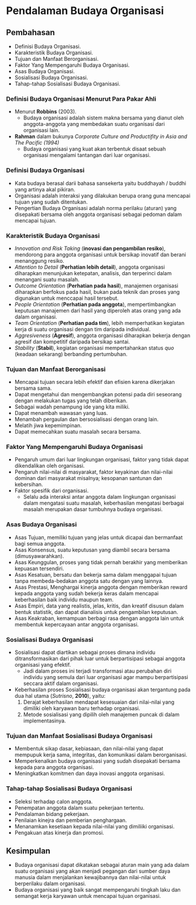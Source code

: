 # Pendalaman Budaya Organisasi

## Pembahasan

- Definisi Budaya Organisasi.
- Karakteristik Budaya Organisasi.
- Tujuan dan Manfaat Berorganisasi.
- Faktor Yang Mempengaruhi Budaya Organisasi.
- Asas Budaya Organisasi.
- Sosialisasi Budaya Organisasi.
- Tahap-tahap Sosialisasi Budaya Organisasi.

### Definisi Budaya Organisasi Menurut Para Pakar Ahli

- Menurut **Robbins** (2003).
  - Budaya organisasi adalah sistem makna bersama yang dianut oleh anggota-anggota yang membedakan suatu organisasi dari organisasi lain.
- **Rahman** dalam bukunya _Corporate Culture and Productifity in Asia and The Pacific (1994)_
  - Budaya organisasi yang kuat akan terbentuk disaat sebuah organisasi mengalami tantangan dari luar organisasi.

### Definisi Budaya Organisasi

- Kata budaya berasal darii bahasa sansekerta yaitu buddhayah / buddhi yang artinya akal pikiran.
- Organisasi adalah interaksi yang dilakukan berupa orang guna mencapai tujuan yang sudah ditentukan.
- Pengertian Budaya Organisasi adalah norma perilaku (aturan) yang disepakati bersama oleh anggota organisasi sebagai pedoman dalam mencapai tujuan.

### Karakteristik Budaya Organisasi

- _Innovation and Risk Taking_ (**inovasi dan pengambilan resiko**), mendorong para anggota organisasi untuk bersikap inovatif dan berani menanggung resiko.
- _Attention to Detail_ (**Perhatian lebih detail**), anggota organisasi diharapkan menunjukan ketepatan, analisis, dan terperinci dalam menangani suatu masalah.
- _Outcome Orientation_ (**Perhatian pada hasil**), manajemen organisasi diharapkan berfokus pada hasil, bukan pada teknik dan proses yang digunakan untuk menccapai hasil tersebut.
- _People Orientation_ (**Perhatian pada anggota**), mempertimbangkan keputusan manajemen dari hasil yang diperoleh atas orang yang ada dalam organisasi.
- _Team Orientation_ (**Perhatian pada tim**), lebih memperhatikan kegiatan kerja di suatu organisasi dengan tim daripada individual.
- _Aggresiveness_ (**Agresif**), anggota organisasi diharapkan bekerja dengan agresif dan kompetitif daripada bersikap santai.
- _Stability_ (**Stabil**), kegiatan organisasi mempertahankan status _quo_ (keadaan sekarang) berbanding pertumbuhan.

### Tujuan dan Manfaat Berorganisasi

- Mencapai tujuan secara lebih efektif dan efisien karena dikerjakan bersama sama.
- Dapat mengetahui dan mengembangkan potensi pada diri seseorang dengan melakukan tugas yang telah diberikan.
- Sebagai wadah penampung ide yang kita miliki.
- Dapat menambah wawasan yang luas.
- Menambah pergaulan dan bersosialisasi dengan orang lain.
- Melatih jiwa kepemimpinan.
- Dapat memecahkan suatu masalah secara bersama.

### Faktor Yang Mempengaruhi Budaya Organisasi

- Pengaruh umum dari luar lingkungan organisasi, faktor yang tidak dapat dikendalikan oleh organisasi.
- Pengaruh nilai-nilai di masyarakat, faktor keyakinan dan nilai-nilai dominan dari masyarakat misalnya; kesopanan santunan dan kebersihan.
- Faktor spesifik dari organisasi.
  - Selalu ada interaksi antar anggota dalam lingkungan organisasi dalam mengatasi suatu masalah, keberhasilan mengatasi berbagai masalah merupakan dasar tumbuhnya budaya organisasi.

### Asas Budaya Organisasi

- Asas Tujuan, memiliki tujuan yang jelas untuk dicapai dan bermanfaat bagi semua anggota.
- Asas Konsensus, suatu keputusan yang diambil secara bersama (dimusyawarahkan).
- Asas Keunggulan, proses yang tidak pernah berakhir yang memberikan kepuasan tersendiri.
- Asas Kesatuan, bersatu dan bekerja sama dalam menggapai tujuan tanpa membeda-bedakan anggota satu dengan yang lainnya.
- Asas Prestasi, Menghargai kinerja anggota dengan memberikan reward kepada anggota yang sudah bekerja keras dalam mencapai keberhasilan baik individu maupun team.
- Asas Empiri, data yang realistis, jelas, kritis, dan kreatif disusun dalam bentuk statistik, dan dapat dianalisis untuk pengambilan keputusan.
- Asas Keakraban, kemampuan berbagi rasa dengan anggota lain untuk membentuk kepercayaan antar anggota organisasi.

### Sosialisasi Budaya Organisasi

- Sosialisasi dapat diartikan sebagai proses dimana individu ditransformasikan dari pihak luar untuk berpartisipasi sebagai anggota organisasi yang efektif.
  - Jadi dalam proses ini terjadi transformasi atau perubahan diri individu yang semula dari luar organisasi agar mampu berpartisipasi seccara aktif dalam organisasi.
- Keberhasilan proses Sosialisasi budaya organisasi akan tergantung pada dua hal utama (_Sutrisno_, **2010**), yaitu:
  1. Derajat keberhasilan mendapat kesesuaian dari nilai-nilai yang dimiliki oleh karyawan baru terhadap organisasi.
  2. Metode sosialisasi yang dipilih oleh manajemen puncak di dalam implementasinya.

### Tujuan dan Manfaat Sosialisasi Budaya Organisasi

- Membentuk sikap dasar, kebiasaan, dan nilai-nilai yang dapat mempupuk kerja sama, integritas, dan komunikasi dalam berorganisasi.
- Memperkenalkan budaya organisasi yang sudah disepakati bersama kepada para anggota organisasi.
- Meningkatkan komitmen dan daya inovasi anggota organisasi.

### Tahap-tahap Sosialisasi Budaya Organisasi

- Seleksi terhadap calon anggota.
- Penempatan anggota dalam suatu pekerjaan tertentu.
- Pendalaman bidang pekerjaan.
- Penilaian kinejra dan pemberian penghargaan.
- Menanamkan kesetiaan kepada nilai-nilai yang dimiliiki organisasi.
- Pengakuan atas kinerja dan promosi.

## Kesimpulan

- Budaya organisasi dapat dikatakan sebagai aturan main yang ada dalam suatu organisasi yang akan menjadi pegangan dari sumber daya manusia dalam menjalankan kewajibannya dan nilai-nilai untuk berperilaku dalam organisasi.
- Budaya organisasi yang baik sangat mempengaruhi tingkah laku dan semangat kerja karyawan untuk mencapai tujuan organisasi.
